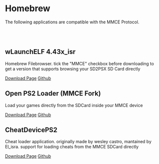 
<div class="d-flex flex-column flex-md-row flex-items-center flex-md-items-center">
    <div class="col-12 col-md-10 d-flex flex-column flex-justify-center flex-items-center flex-md-items-start pl-md-4">
      <h1 class="text-normal lh-condensed">Homebrew</h1>
      <p class="h4 color-fg-muted text-normal mb-2">The following applications are compatible with the MMCE Protocol.</p>
    </div>
</div>
<br>
<br>

## wLaunchELF 4.43x_isr
<p class="h4 color-fg-muted text-normal mb-2">Homebrew Filebrowser. tick the "MMCE" checkbox before downloading to get a version that supports browsing your SD2PSX SD Card directly</p>

<div class="BtnGroup d-block mb-2">
    <a class="BtnGroup-item btn btn-outline" type="button" href="https://www.psx-place.com/resources/wlaunchelf-4-43x_isr.1112/download?version=3068">Download Page</a>
    <a class="BtnGroup-item btn btn-outline" type="button" href="https://github.com/israpps/wLaunchELF_ISR">Github</a>
</div>


## Open PS2 Loader (MMCE Fork)
<p class="h4 color-fg-muted text-normal mb-2">Load your games directly from the SDCard inside your MMCE device</p>

<div class="BtnGroup d-block mb-2">
    <a class="BtnGroup-item btn btn-outline" type="button" href="https://github.com/ps2-mmce/Open-PS2-Loader/releases">Download Page</a>
    <a class="BtnGroup-item btn btn-outline" type="button" href="https://github.com/ps2-mmce/Open-PS2-Loader">Github</a>
</div>


## CheatDevicePS2
<p class="h4 color-fg-muted text-normal mb-2">Cheat loader application. originally made by wesley castro, mantained by El_isra. support for loading cheats from the MMCE SDCard directly</p>

<div class="BtnGroup d-block mb-2">
    <a class="BtnGroup-item btn btn-outline" type="button" href="https://github.com/israpps/CheatDevicePS2/releases/download/latest/CheatDevicePS2-MMCE.zip">Download Page</a>
    <a class="BtnGroup-item btn btn-outline" type="button" href="https://github.com/israpps/CheatDevicePS2">Github</a>
</div>

